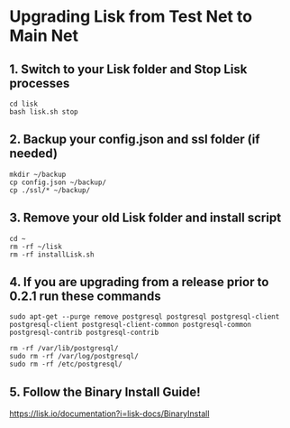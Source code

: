# Upgrading Lisk from Test Net to Main Net

## 1. Switch to your Lisk folder and Stop Lisk processes

```text
cd lisk
bash lisk.sh stop
```
	
## 2. Backup your config.json and ssl folder (if needed)

```text
mkdir ~/backup
cp config.json ~/backup/
cp ./ssl/* ~/backup/
```

## 3. Remove your old Lisk folder and install script

```text
cd ~
rm -rf ~/lisk
rm -rf installLisk.sh	
```

## 4. If you are upgrading from a release prior to 0.2.1 run these commands

```text
sudo apt-get --purge remove postgresql postgresql postgresql-client postgresql-client postgresql-client-common postgresql-common postgresql-contrib postgresql-contrib

rm -rf /var/lib/postgresql/
sudo rm -rf /var/log/postgresql/
sudo rm -rf /etc/postgresql/
```

## 5. Follow the Binary Install Guide!
	
https://lisk.io/documentation?i=lisk-docs/BinaryInstall
